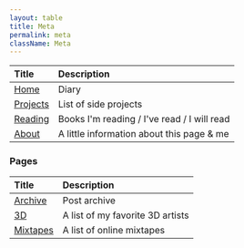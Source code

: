 ```yaml
---
layout: table
title: Meta
permalink: meta
className: Meta
---
```


| Title | Description|
|:-------|:-------|
|[Home](/)|Diary|
|[Projects](/projects)|List of side projects|
|[Reading](/reading)|Books I'm reading / I've read / I will read|
|[About](/about)|A little information about this page & me|

### Pages 

| Title | Description|
|:-------|:-------|
|[Archive](/archive)|Post archive|
|[3D](/3D)|A list of my favorite 3D artists|
|[Mixtapes](/mixtapes)|A list of online mixtapes|

